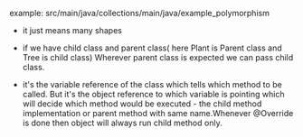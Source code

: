 
example: 
src/main/java/collections/main/java/example_polymorphism

- it just means many shapes 

- if we have child class and parent class( here Plant is Parent class and Tree is child class) Wherever parent class is expected we can pass child class. 
- it's the variable reference of the class which tells which method to be called.
But it's the object reference to which variable is pointing which will decide which method would be executed - the child method implementation or parent method with same name.Whenever @Override is done then object will always run child method only. 

 





